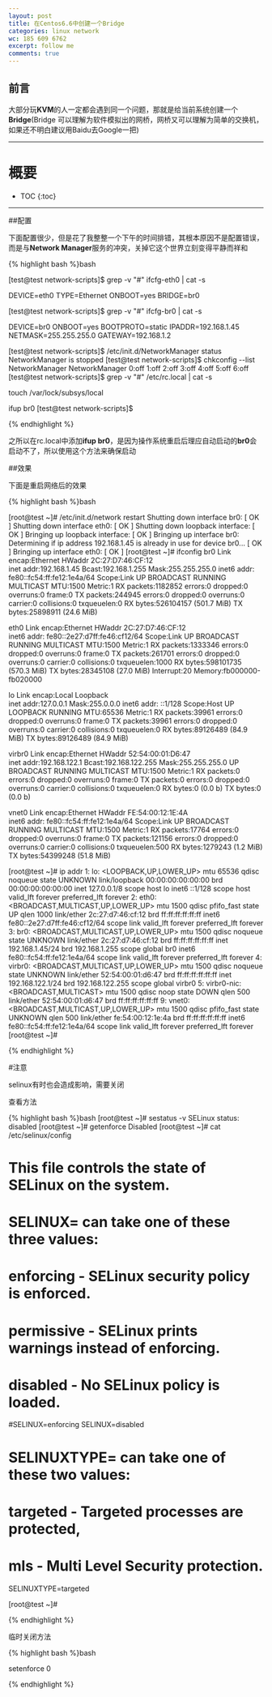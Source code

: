 ```yaml
---
layout: post
title: 在Centos6.6中创建一个Bridge
categories: linux network
wc: 185 609 6762
excerpt: follow me
comments: true
---
```


## 前言

大部分玩**KVM**的人一定都会遇到同一个问题，那就是给当前系统创建一个**Bridge**(Bridge 可以理解为软件模拟出的网桥，网桥又可以理解为简单的交换机，如果还不明白建议用Baidu去Google一把)

---

# 概要

* TOC
{:toc}


---


##配置

下面配置很少，但是花了我整整一个下午的时间排错，其根本原因不是配置错误，而是与**Network Manager**服务的冲突，关掉它这个世界立刻变得平静而祥和

{% highlight bash %}bash

[test@test network-scripts]$ grep -v "#" ifcfg-eth0 | cat -s 

DEVICE=eth0
TYPE=Ethernet
ONBOOT=yes
BRIDGE=br0

[test@test network-scripts]$ grep -v "#" ifcfg-br0 | cat -s 

DEVICE=br0
ONBOOT=yes
BOOTPROTO=static
IPADDR=192.168.1.45
NETMASK=255.255.255.0
GATEWAY=192.168.1.2

[test@test network-scripts]$ /etc/init.d/NetworkManager status
NetworkManager is stopped
[test@test network-scripts]$ chkconfig  --list NetworkManager 
NetworkManager 	0:off	1:off	2:off	3:off	4:off	5:off	6:off
[test@test network-scripts]$ grep -v "#" /etc/rc.local | cat -s 

touch /var/lock/subsys/local

ifup br0
[test@test network-scripts]$ 


{% endhighlight %}

之所以在rc.local中添加**ifup br0**，是因为操作系统重启后理应自动启动的**br0**会启动不了，所以使用这个方法来确保启动

##效果

下面是重启网络后的效果

{% highlight bash %}bash

[root@test ~]# /etc/init.d/network  restart 
Shutting down interface br0:                               [  OK  ]
Shutting down interface eth0:                              [  OK  ]
Shutting down loopback interface:                          [  OK  ]
Bringing up loopback interface:                            [  OK  ]
Bringing up interface br0:  Determining if ip address 192.168.1.45 is already in use for device br0...
                                                           [  OK  ]
Bringing up interface eth0:                                [  OK  ]
[root@test ~]# ifconfig 
br0       Link encap:Ethernet  HWaddr 2C:27:D7:46:CF:12  
          inet addr:192.168.1.45  Bcast:192.168.1.255  Mask:255.255.255.0
          inet6 addr: fe80::fc54:ff:fe12:1e4a/64 Scope:Link
          UP BROADCAST RUNNING MULTICAST  MTU:1500  Metric:1
          RX packets:1182852 errors:0 dropped:0 overruns:0 frame:0
          TX packets:244945 errors:0 dropped:0 overruns:0 carrier:0
          collisions:0 txqueuelen:0 
          RX bytes:526104157 (501.7 MiB)  TX bytes:25898911 (24.6 MiB)

eth0      Link encap:Ethernet  HWaddr 2C:27:D7:46:CF:12  
          inet6 addr: fe80::2e27:d7ff:fe46:cf12/64 Scope:Link
          UP BROADCAST RUNNING MULTICAST  MTU:1500  Metric:1
          RX packets:1333346 errors:0 dropped:0 overruns:0 frame:0
          TX packets:261701 errors:0 dropped:0 overruns:0 carrier:0
          collisions:0 txqueuelen:1000 
          RX bytes:598101735 (570.3 MiB)  TX bytes:28345108 (27.0 MiB)
          Interrupt:20 Memory:fb000000-fb020000 

lo        Link encap:Local Loopback  
          inet addr:127.0.0.1  Mask:255.0.0.0
          inet6 addr: ::1/128 Scope:Host
          UP LOOPBACK RUNNING  MTU:65536  Metric:1
          RX packets:39961 errors:0 dropped:0 overruns:0 frame:0
          TX packets:39961 errors:0 dropped:0 overruns:0 carrier:0
          collisions:0 txqueuelen:0 
          RX bytes:89126489 (84.9 MiB)  TX bytes:89126489 (84.9 MiB)

virbr0    Link encap:Ethernet  HWaddr 52:54:00:01:D6:47  
          inet addr:192.168.122.1  Bcast:192.168.122.255  Mask:255.255.255.0
          UP BROADCAST RUNNING MULTICAST  MTU:1500  Metric:1
          RX packets:0 errors:0 dropped:0 overruns:0 frame:0
          TX packets:0 errors:0 dropped:0 overruns:0 carrier:0
          collisions:0 txqueuelen:0 
          RX bytes:0 (0.0 b)  TX bytes:0 (0.0 b)

vnet0     Link encap:Ethernet  HWaddr FE:54:00:12:1E:4A  
          inet6 addr: fe80::fc54:ff:fe12:1e4a/64 Scope:Link
          UP BROADCAST RUNNING MULTICAST  MTU:1500  Metric:1
          RX packets:17764 errors:0 dropped:0 overruns:0 frame:0
          TX packets:121156 errors:0 dropped:0 overruns:0 carrier:0
          collisions:0 txqueuelen:500 
          RX bytes:1279243 (1.2 MiB)  TX bytes:54399248 (51.8 MiB)

[root@test ~]# ip addr 
1: lo: <LOOPBACK,UP,LOWER_UP> mtu 65536 qdisc noqueue state UNKNOWN 
    link/loopback 00:00:00:00:00:00 brd 00:00:00:00:00:00
    inet 127.0.0.1/8 scope host lo
    inet6 ::1/128 scope host 
       valid_lft forever preferred_lft forever
2: eth0: <BROADCAST,MULTICAST,UP,LOWER_UP> mtu 1500 qdisc pfifo_fast state UP qlen 1000
    link/ether 2c:27:d7:46:cf:12 brd ff:ff:ff:ff:ff:ff
    inet6 fe80::2e27:d7ff:fe46:cf12/64 scope link 
       valid_lft forever preferred_lft forever
3: br0: <BROADCAST,MULTICAST,UP,LOWER_UP> mtu 1500 qdisc noqueue state UNKNOWN 
    link/ether 2c:27:d7:46:cf:12 brd ff:ff:ff:ff:ff:ff
    inet 192.168.1.45/24 brd 192.168.1.255 scope global br0
    inet6 fe80::fc54:ff:fe12:1e4a/64 scope link 
       valid_lft forever preferred_lft forever
4: virbr0: <BROADCAST,MULTICAST,UP,LOWER_UP> mtu 1500 qdisc noqueue state UNKNOWN 
    link/ether 52:54:00:01:d6:47 brd ff:ff:ff:ff:ff:ff
    inet 192.168.122.1/24 brd 192.168.122.255 scope global virbr0
5: virbr0-nic: <BROADCAST,MULTICAST> mtu 1500 qdisc noop state DOWN qlen 500
    link/ether 52:54:00:01:d6:47 brd ff:ff:ff:ff:ff:ff
9: vnet0: <BROADCAST,MULTICAST,UP,LOWER_UP> mtu 1500 qdisc pfifo_fast state UNKNOWN qlen 500
    link/ether fe:54:00:12:1e:4a brd ff:ff:ff:ff:ff:ff
    inet6 fe80::fc54:ff:fe12:1e4a/64 scope link 
       valid_lft forever preferred_lft forever
[root@test ~]# 

{% endhighlight %}

#注意

selinux有时也会造成影响，需要关闭

查看方法

{% highlight bash %}bash
[root@test ~]# sestatus  -v 
SELinux status:                 disabled
[root@test ~]# getenforce 
Disabled
[root@test ~]# cat /etc/selinux/config 

# This file controls the state of SELinux on the system.
# SELINUX= can take one of these three values:
#     enforcing - SELinux security policy is enforced.
#     permissive - SELinux prints warnings instead of enforcing.
#     disabled - No SELinux policy is loaded.
#SELINUX=enforcing
SELINUX=disabled
# SELINUXTYPE= can take one of these two values:
#     targeted - Targeted processes are protected,
#     mls - Multi Level Security protection.
SELINUXTYPE=targeted 


[root@test ~]# 

{% endhighlight %}

临时关闭方法 

{% highlight bash %}bash

setenforce 0

{% endhighlight %}

